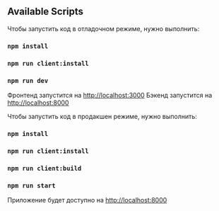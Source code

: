 ## Available Scripts

Чтобы запустить код в отладочном режиме, нужно выполнить:

### `npm install`
### `npm run client:install`
### `npm run dev`

Фронтенд запустится на [http://localhost:3000](http://localhost:3000)
Бэкенд запустится на [http://localhost:8000](http://localhost:8000)


Чтобы запустить код в продакшен режиме, нужно выполнить:

### `npm install`
### `npm run client:install`
### `npm run client:build`
### `npm run start`

Приложение будет доступно на [http://localhost:8000](http://localhost:8000)